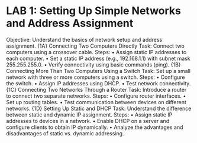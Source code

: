 # LAB 1: Setting Up Simple Networks and Address Assignment

Objective: Understand the basics of network setup and address assignment.
{1A} Connecting Two Computers Directly
Task: Connect two computers using a crossover cable.
Steps:
    • Assign static IP addresses to each computer.
    • Set a static IP address (e.g., 192.168.1.1) with subnet mask 255.255.255.0.
    • Verify connectivity using basic commands (ping).
{1B} Connecting More Than Two Computers Using a Switch
Task: Set up a small network with three or more computers using a switch.
Steps:
    • Configure the switch.
    • Assign IP addresses using DHCP.
    • Test network connectivity.
	{1C} Connecting Two Networks Through a Router
Task: Introduce a router to connect two separate networks.
Steps:
    • Configure router interfaces.
    • Set up routing tables.
    • Test communication between devices on different networks.
{1D} Setting Up Static and DHCP
Task: Understand the difference between static and dynamic IP assignment.
Steps:
    • Assign static IP addresses to devices in a network.
    • Enable DHCP on a server and configure clients to obtain IP dynamically.
    • Analyze the advantages and disadvantages of static vs. dynamic addressing.

